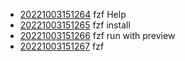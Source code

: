 - [20221003151264](/zet/20221003151264/README.md) fzf Help
- [20221003151265](/zet/20221003151265/README.md) fzf install
- [20221003151266](/zet/20221003151266/README.md) fzf run with preview
- [20221003151267](/zet/20221003151267/README.md) fzf
